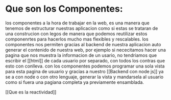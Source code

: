 # Que son los Componentes:

los componentes a la hora de trabajar en la web, es una manera que tenemos de estructurar nuestras aplicacion como si estas se trataran de una construcion con legos de manera que podemos reutilizar estos componenrtes para hacerlos mucho mas flexibles y rescalables. los componentes nos permiten gracias al backend de nuestra aplicacion auto generar el contenido de nuestra web, por ejemplo si nececitamos hacer una pagina que nos muestra la informacion de un usario, no tendriamos que escribir el [[html]] de cada usuario por separado, con todos los contras que esto con conlleva. con los componentes podemos programar una sola vista para esta pagina de usuario y gracias a nuestro [[Backend con node js]] ya se a con node o con otro lenguaje, generar la vista y mandarsela al usuario como si fuera una pagiana completa ya previamente ensamblada. 

[[Que es la reactividad]]